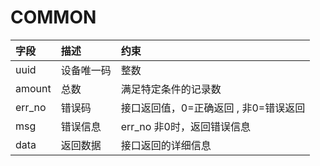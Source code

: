 # COMMON

| 字段 | 描述 | 约束 |
:-----|:-----|:----|
uuid| 设备唯一码 | 整数
amount| 总数 | 满足特定条件的记录数
err_no | 错误码 | 接口返回值，0=正确返回 , 非0=错误返回
msg| 错误信息 | err_no 非0时，返回错误信息
data | 返回数据 | 接口返回的详细信息
